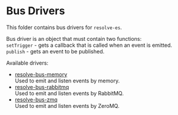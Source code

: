 # Bus Drivers
This folder contains bus drivers for `resolve-es`.

Bus driver is an object that must contain two functions:  
`setTrigger` - gets a callback that is called when an event is emitted.  
`publish` - gets an event to be published.

Available drivers: 
* [resolve-bus-memory](https://github.com/reimagined/resolve/tree/master/packages/bus-drivers/resolve-bus-memory)  
	Used to emit and listen events by memory.
* [resolve-bus-rabbitmq](https://github.com/reimagined/resolve/tree/master/packages/bus-drivers/resolve-bus-rabbitmq)  
	Used to emit and listen events by RabbitMQ.
* [resolve-bus-zmq](https://github.com/reimagined/resolve/tree/master/packages/bus-drivers/resolve-bus-zmq)  
	Used to emit and listen events by ZeroMQ.
